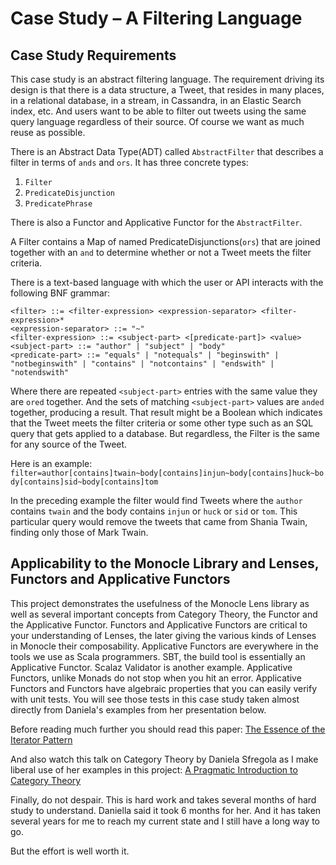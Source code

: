 # Case Study – A Filtering Language
 
## Case Study Requirements

This case study is an abstract filtering language. The requirement driving its design is that there is a data structure, a Tweet, 
that resides in many places,  in a relational database,  in a stream, in Cassandra, in an Elastic Search index, etc.  And 
users want to be able to filter out tweets using the same query language regardless of their source.  Of course we want as much reuse as possible.  

There is an Abstract Data Type(ADT) called `AbstractFilter` that describes a filter in terms of `ands` and `ors`.  It has three concrete
types:
  1. `Filter`
  1. `PredicateDisjunction`
  1. `PredicatePhrase`
  

There is also a Functor and Applicative Functor for the `AbstractFilter`. 


A Filter contains a Map of named PredicateDisjunctions(`ors`) that are joined together with an `and` to determine whether or not
a Tweet meets the filter criteria.

There is a text-based language with which the user or API interacts with the following BNF grammar:

```
<filter> ::= <filter-expression> <expression-separator> <filter-expression>*
<expression-separator> ::= "~"
<filter-expression> ::= <subject-part> <[predicate-part]> <value>
<subject-part> ::= "author" | "subject" | "body"
<predicate-part> ::= "equals" | "notequals" | "beginswith" | "notbeginswith" | "contains" | "notcontains" | "endswith" | "notendswith" 
```

Where there are repeated `<subject-part>` entries with the same value they are `ored` together.   And the sets of matching
`<subject-part>` values are `anded` together, producing a result.  That result might be a Boolean which indicates that
the Tweet meets the filter criteria or some other type such as an SQL query that gets applied to a database.  But regardless,
the Filter is the same for any source of the Tweet.

Here is an example: `filter=author[contains]twain~body[contains]injun~body[contains]huck~body[contains]sid~body[contains]tom`


In the preceding example the filter would find Tweets where the `author` contains `twain` and the body contains `injun` or `huck` or `sid` or `tom`. 
This particular query would remove the tweets that came from Shania Twain, finding only those of Mark Twain.
 
## Applicability to the Monocle Library and Lenses, Functors and Applicative Functors

This project demonstrates the usefulness of the Monocle Lens library as well as several important concepts
from Category Theory, the Functor and the Applicative Functor.  Functors and Applicative Functors are critical to your 
understanding of Lenses, the later giving the various kinds of Lenses in Monocle their composability. Applicative Functors 
are everywhere in the tools we use as Scala programmers. SBT, the build tool is essentially an Applicative Functor.
Scalaz Validator is another example.  Applicative Functors, unlike Monads do not stop when you hit an error.  Applicative
Functors and Functors have algebraic properties that you can easily verify with unit tests.  You will see those tests in
this case study taken almost directly from Daniela's examples from her presentation below.


Before reading much further you should read this paper: [The Essence of the Iterator Pattern](https://www.cs.ox.ac.uk/jeremy.gibbons/publications/iterator.pdf)

And also watch this talk on Category Theory by Daniela Sfregola as I make liberal use of her examples in this project: [A Pragmatic Introduction to Category Theory](https://speakerdeck.com/danielasfregola/scalaworld-2017-a-pragmatic-introduction-to-category-theory)


Finally, do not despair. This is hard work and takes several months of hard study to understand.  Daniella said it took 6 months
for her.  And it has taken several years for me to reach my current state and I still have a long way to go. 

But the effort is well worth it.